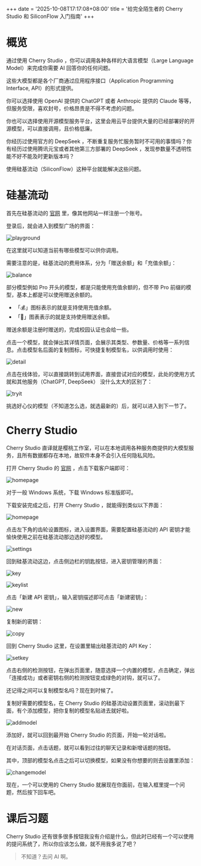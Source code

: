 +++
date = '2025-10-08T17:17:08+08:00'
title = '给完全陌生者的 Cherry Studio 和 SiliconFlow 入门指南'
+++


# 概览

通过使用 Cherry Studio ，你可以调用各种各样的大语言模型（Large Language Model）来完成你需要 AI 回答你的任何问题。

这些大模型都是各个厂商通过应用程序接口（Application Programming Interface, API）的形式提供。

你可以选择使用 OpenAI 提供的 ChatGPT 或者 Anthropic 提供的 Claude 等等，但服务受限，喜欢封号，价格昂贵是不得不考虑的问题。

你也可以选择使用开源模型服务平台，这里会用云平台提供大量的已经部署好的开源模型，可以直接调用，且价格低廉。

你经历过使用官方的 DeepSeek ，不断重复服务忙服务暂时不可用的事情吗？你有经历过使用腾讯元宝或者其他第三方部署的 DeepSeek ，发现参数量不透明性能不好不能及时更新版本吗？

使用硅基流动（SiliconFlow）这种平台就能解决这些问题。

# 硅基流动

首先在硅基流动的 [官网](https://siliconflow.cn) 里，像其他网站一样注册一个账号。

登录后，就会进入到模型广场的界面：

![playground](/img/siliconflow/playground.png)

在这里就可以知道当前有哪些模型可以供你调用。

需要注意的是，硅基流动的费用体系，分为「赠送余额」和「充值余额」：

![balance](/img/siliconflow/balance.png)

部分模型例如 Pro 开头的模型，都是只能使用充值余额的，但不带 Pro 前缀的模型，基本上都是可以使用赠送余额的。

- 「💰」图标表示的就是支持使用充值余额。
- 「🎁」图表表示的就是支持使用赠送余额。

赠送余额是注册时赠送的，完成校园认证也会给一些。

点击一个模型，就会弹出其详情页面，会展示其类型、参数量、价格等一系列信息。点击模型名后面的复制图标，可快捷复制模型名，以供调用时使用：

![detail](/img/siliconflow/detail.png)

点击在线体验，可以直接跳转到试用界面，直接尝试对应的模型，此处的使用方式就和其他服务（ChatGPT, DeepSeek） 没什么太大的区别了：

![tryit](/img/siliconflow/tryit.png)

挑选好心仪的模型（不知道怎么选，就选最新的）后，就可以进入到下一节了。

# Cherry Studio

Cherry Studio 直译就是樱桃工作室，可以在本地调用各种服务商提供的大模型服务，且所有数据都存在本地，故软件本身不会引入任何隐私风险。


打开 Cherry Studio 的 [官网](https://www.cherry-ai.com/) ，点击下载客户端即可：

![homepage](/img/cherry/homepage.png)

对于一般 Windows 系统，下载 Windows 标准版即可。

下载安装完成之后，打开 Cherry Studio ，就能得到类似以下界面：

![homepage](/img/cherry/studio.png)


点击左下角的齿轮设置图标，进入设置界面，需要配置硅基流动的 API 密钥才能愉快使用之前在硅基流动那边选好的模型。

![settings](/img/cherry/settings.png)


回到硅基流动这边，点击侧边栏的钥匙按钮，进入密钥管理的界面：

![key](/img/siliconflow/key.png)

![keylist](/img/siliconflow/keylist.png)

点击「新建 API 密钥」，输入密钥描述即可点击「新建密钥」：

![new](/img/siliconflow/new.png)

复制新的密钥：

![copy](/img/siliconflow/copy.png)

回到 Cherry Studio 这里，在设置里输出硅基流动的 API Key：

![setkey](/img/cherry/setkey.png)

点击右侧的检测按钮，在弹出页面里，随意选择一个内置的模型，点击确定，弹出「连接成功」或者密钥右侧的检测按钮变成绿色的对钩，就可以了。

还记得之间可以复制模型名吗？现在到时候了。

复制好需要的模型名，在 Cherry Studio 的硅基流动设置页面里，滚动到最下面，有个添加模型，把你复制的模型名贴进去就好啦。

![addmodel](/img/cherry/addmodel.png)

添加好，就可以回到最开始 Cherry Studio 的页面，开始一轮对话啦。

在对话页面，点击话题，就可以看到过往的聊天记录和新增话题的按钮。

其中，顶部的模型名点击之后可以切换模型，如果没有你想要的则去设置里添加：

![changemodel](/img/cherry/changemodel.png)

现在，一个可以使用的 Cherry Studio 就展现在你面前，在输入框里提一个问题，然后按下回车吧。

# 课后习题

Cherry Studio 还有很多很多按钮我没有介绍是什么，但此时已经有一个可以使用的提问系统了，所以你应该怎么做，就不用我多说了吧？

> 不知道？去问 AI 啊。
